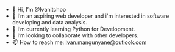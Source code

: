- 👋 Hi, I’m @Ivanitchoo
- 👀 I’m an aspiring web developer and i'm interested in software developing and data analysis.
- 🌱 I’m currently learning Python for Development.  
- 💞️ I’m looking to collaborate with other developers.
- 📫 How to reach me: ivan.mangunyane@outlook.com

<!---
Ivanitchoo/Ivanitchoo is a ✨ special ✨ repository because its `README.md` (this file) appears on your GitHub profile.
You can click the Preview link to take a look at your changes.
--->
